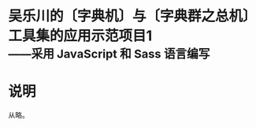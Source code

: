 # 吴乐川的〔字典机〕与〔字典群之总机〕工具集的应用示范项目1<br><small>——采用 JavaScript 和 Sass 语言编写</small>

<link rel="stylesheet" href="../../../../node_modules/@wulechuan/css-stylus-markdown-themes/源代码/发布的源代码/文章排版与配色方案集/层叠样式表/wulechuan-styles-for-html-via-markdown--vscode.default.min.css">


# 说明

从略。
